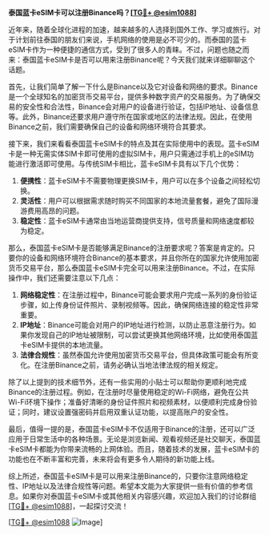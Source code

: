 **泰国蓝卡eSIM卡可以注册Binance吗？[[TG💪+ @esim1088](https://t.me/s/esim1088)]**

近年来，随着全球化进程的加速，越来越多的人选择到国外工作、学习或旅行。对于计划前往泰国的朋友们来说，手机网络的使用是必不可少的。而泰国的蓝卡eSIM卡作为一种便捷的通信方式，受到了很多人的青睐。不过，问题也随之而来：泰国蓝卡eSIM卡是否可以用来注册Binance呢？今天我们就来详细聊聊这个话题。

首先，让我们简单了解一下什么是Binance以及它对设备和网络的要求。Binance是一个全球知名的加密货币交易平台，提供多种数字资产的交易服务。为了确保交易的安全性和合法性，Binance会对用户的设备进行验证，包括IP地址、设备信息等。此外，Binance还要求用户遵守所在国家或地区的法律法规。因此，在使用Binance之前，我们需要确保自己的设备和网络环境符合其要求。

接下来，我们来看看泰国蓝卡eSIM卡的特点及其在实际使用中的表现。蓝卡eSIM卡是一种无需实体SIM卡即可使用的虚拟SIM卡，用户只需通过手机上的eSIM功能进行激活即可使用。与传统SIM卡相比，蓝卡eSIM卡具有以下几个优势：

1. **便携性**：蓝卡eSIM卡不需要物理更换SIM卡，用户可以在多个设备之间轻松切换。
2. **灵活性**：用户可以根据需求随时购买不同国家的本地流量套餐，避免了国际漫游费用高昂的问题。
3. **稳定性**：蓝卡eSIM卡通常由当地运营商提供支持，信号质量和网络速度都较为稳定。

那么，泰国蓝卡eSIM卡是否能够满足Binance的注册要求呢？答案是肯定的。只要你的设备和网络环境符合Binance的基本要求，并且你所在的国家允许使用加密货币交易平台，那么泰国蓝卡eSIM卡完全可以用来注册Binance。不过，在实际操作中，我们还需要注意以下几点：

1. **网络稳定性**：在注册过程中，Binance可能会要求用户完成一系列的身份验证步骤，如上传身份证件照片、录制视频等。因此，确保网络连接的稳定性非常重要。
2. **IP地址**：Binance可能会对用户的IP地址进行检测，以防止恶意注册行为。如果你发现自己的IP地址被限制，可以尝试更换其他网络环境，比如使用泰国蓝卡eSIM卡提供的本地流量。
3. **法律合规性**：虽然泰国允许使用加密货币交易平台，但具体政策可能会有所变化。在注册Binance之前，请务必确认当地法律法规的相关规定。

除了以上提到的技术细节外，还有一些实用的小贴士可以帮助你更顺利地完成Binance的注册过程。例如，在注册时尽量使用稳定的Wi-Fi网络，避免在公共Wi-Fi环境下操作；准备好清晰的身份证件照片和视频素材，以便顺利完成身份验证；同时，建议设置强密码并启用双重认证功能，以提高账户的安全性。

最后，值得一提的是，泰国蓝卡eSIM卡不仅适用于Binance的注册，还可以广泛应用于日常生活中的各种场景。无论是浏览新闻、观看视频还是社交聊天，泰国蓝卡eSIM卡都能为你带来流畅的上网体验。而且，随着技术的发展，蓝卡eSIM卡的功能也在不断丰富和完善，未来将会有更多令人期待的新功能上线。

综上所述，泰国蓝卡eSIM卡是可以用来注册Binance的，只要你注意网络稳定性、IP地址以及法律合规性等问题。希望本文能为大家提供一些有价值的参考信息。如果你对泰国蓝卡eSIM卡或其他相关内容感兴趣，欢迎加入我们的讨论群组[[TG💪+ @esim1088](https://t.me/s/esim1088)]，一起探讨交流！

[[TG💪+ @esim1088](https://t.me/s/esim1088) ![Image](https://i.postimg.cc/4NQfJmqS/Snipaste-2025-05-13-00-14-12.png)]